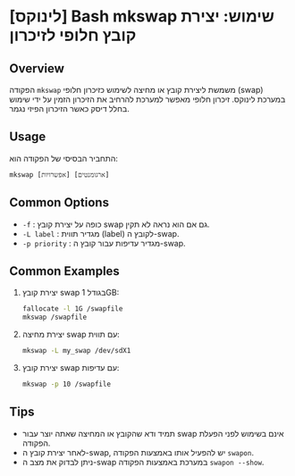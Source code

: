 # [לינוקס] Bash mkswap שימוש: יצירת קובץ חלופי לזיכרון

## Overview
הפקודה `mkswap` משמשת ליצירת קובץ או מחיצה לשימוש כזיכרון חלופי (swap) במערכת לינוקס. זיכרון חלופי מאפשר למערכת להרחיב את הזיכרון הזמין על ידי שימוש בחלל דיסק כאשר הזיכרון הפיזי נגמר.

## Usage
התחביר הבסיסי של הפקודה הוא:
```
mkswap [אפשרויות] [ארגומנטים]
```

## Common Options
- `-f` : כופה על יצירת קובץ swap גם אם הוא נראה לא תקין.
- `-L label` : מגדיר תווית (label) לקובץ ה-swap.
- `-p priority` : מגדיר עדיפות עבור קובץ ה-swap.

## Common Examples
1. יצירת קובץ swap בגודל 1GB:
   ```bash
   fallocate -l 1G /swapfile
   mkswap /swapfile
   ```

2. יצירת מחיצה swap עם תווית:
   ```bash
   mkswap -L my_swap /dev/sdX1
   ```

3. יצירת קובץ swap עם עדיפות:
   ```bash
   mkswap -p 10 /swapfile
   ```

## Tips
- תמיד ודא שהקובץ או המחיצה שאתה יוצר עבור swap אינם בשימוש לפני הפעלת הפקודה.
- לאחר יצירת קובץ ה-swap, יש להפעיל אותו באמצעות הפקודה `swapon`.
- ניתן לבדוק את מצב ה-swap במערכת באמצעות הפקודה `swapon --show`.